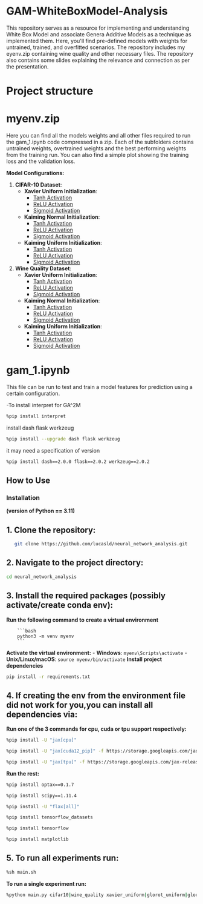 # GAM-WhiteBoxModel-Analysis
 This repository serves as a resource for implementing and understanding White Box Model and associate Genera Additive Models as a technique as implemented them. Here, you'll find pre-defined models with weights for untrained, trained, and overfitted scenarios. The repository includes my eyenv.zip containing wine quality and other necessary files. The repository also contains some slides explaining the relevance and connection as per the presentation. 
 
# Project structure 

# myenv.zip
Here you can find all the models weights and all other files required to run the gam_1.ipynb code compressed in a zip. Each of the subfolders contains untrained weights, overtrained weights and the best performing weights from the training run. You can also find a simple plot showing the training loss and the validation loss.

**Model Configurations:**
1. **CIFAR-10 Dataset**:
    - **Xavier Uniform Initialization**:
        - [Tanh Activation](model_checkpoints/cifar10/xavier_uniform/tanh/)
        - [ReLU Activation](model_checkpoints/cifar10/xavier_uniform/relu/)
        - [Sigmoid Activation](model_checkpoints/cifar10/xavier_uniform/sigmoid/)
    - **Kaiming Normal Initialization**:
        - [Tanh Activation](model_checkpoints/cifar10/kaiming_normal/tanh/)
        - [ReLU Activation](model_checkpoints/cifar10/kaiming_normal/relu/)
        - [Sigmoid Activation](model_checkpoints/cifar10/kaiming_normal/sigmoid/)
    - **Kaiming Uniform Initialization**:
        - [Tanh Activation](model_checkpoints/cifar10/kaiming_uniform/tanh/)
        - [ReLU Activation](model_checkpoints/cifar10/kaiming_uniform/relu/)
        - [Sigmoid Activation](model_checkpoints/cifar10/kaiming_uniform/sigmoid/)
2. **Wine Quality Dataset**:
    - **Xavier Uniform Initialization**:
        - [Tanh Activation](model_checkpoints/wine_quality/xavier_uniform/tanh/)
        - [ReLU Activation](model_checkpoints/wine_quality/xavier_uniform/relu/)
        - [Sigmoid Activation](model_checkpoints/wine_quality/xavier_uniform/sigmoid/)
    - **Kaiming Normal Initialization**:
        - [Tanh Activation](model_checkpoints/wine_quality/kaiming_normal/tanh/)
        - [ReLU Activation](model_checkpoints/wine_quality/kaiming_normal/relu/)
        - [Sigmoid Activation](model_checkpoints/wine_quality/kaiming_normal/sigmoid/)
    - **Kaiming Uniform Initialization**:
        - [Tanh Activation](model_checkpoints/wine_quality/kaiming_uniform/tanh/)
        - [ReLU Activation](model_checkpoints/wine_quality/kaiming_uniform/relu/)
        - [Sigmoid Activation](model_checkpoints/wine_quality/kaiming_uniform/sigmoid/)


# gam_1.ipynb #

This file can be run to test and train a model features for prediction using a certain configuration.

-To install interpret for GA^2M

```bash
%pip install interpret
```
install dash flask werkzeug
```bash
%pip install --upgrade dash flask werkzeug
```
it may need a specification of version
```bash
%pip install dash==2.0.0 flask==2.0.2 werkzeug==2.0.2
```

## How to Use ##
### Installation ##

**(version of Python == 3.11)**

## 1. Clone the repository: ## 

```bash
   git clone https://github.com/lucasld/neural_network_analysis.git
```

## 2. Navigate to the project directory: ## 

   ```bash
   cd neural_network_analysis
   ```

## 3. Install the required packages (possibly activate/create conda env): ##

 **Run the following command to create a virtual environment** 
    
        ```bash
        python3 -m venv myenv
        ```
**Activate the virtual environment:**
        - **Windows**:
            ```
            myenv\Scripts\activate
            ```
        - **Unix/Linux/macOS**:
            ```
            source myenv/bin/activate
            ```
**Install project dependencies**
```bash
pip install -r requirements.txt
```

## 4. If creating the env from the environment file did not work for you,you can install all dependencies via: ##

**Run one of the 3 commands for cpu, cuda or tpu support respectively:**
```bash
%pip install -U "jax[cpu]"
```
```bash
%pip install -U "jax[cuda12_pip]" -f https://storage.googleapis.com/jax- releases/jax_cuda_releases.html
```
```bash
%pip install -U "jax[tpu]" -f https://storage.googleapis.com/jax-releases/libtpu_releases.html
```
    
**Run the rest:**
```bash
%pip install optax==0.1.7
```
```bash
%pip install scipy==1.11.4
```
    
```bash
%pip install -U "flax[all]"
```
    
```bash
%pip install tensorflow_datasets
```
```bash
%pip install tensorflow
```
```bash
%pip install matplotlib
```
## 5. To run all experiments run: ##
```bash
%sh main.sh
```
**To run a single experiment run:**
```bash
%python main.py cifar10|wine_quality xavier_uniform|glorot_uniform|glorot_normal tanh|relu|sigmoid
```
   


